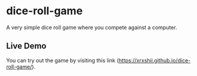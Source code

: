 # dice-roll-game
A very simple dice roll game where you compete against a computer.

## Live Demo

You can try out the game by visiting this link (https://xrxshii.github.io/dice-roll-game/).

